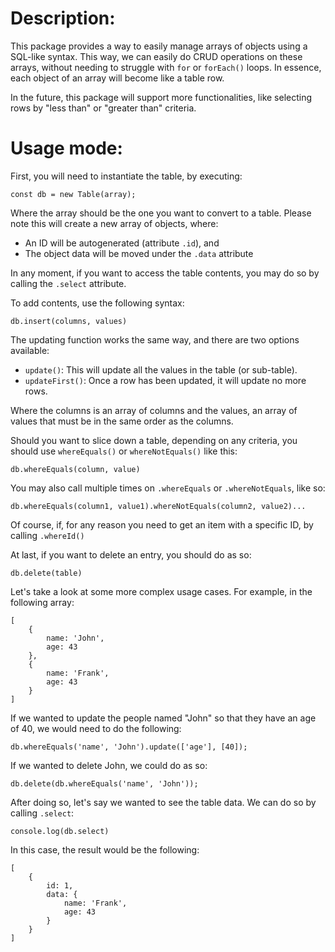 # Description:

This package provides a way to easily manage arrays of objects using a SQL-like syntax. This way, we can easily do CRUD operations on these arrays, without needing to struggle with `for` or `forEach()` loops. In essence, each object of an array will become like a table row.

In the future, this package will support more functionalities, like selecting rows by "less than" or "greater than" criteria.

# Usage mode:

First, you will need to instantiate the table, by executing:

```{js}
const db = new Table(array);
```

Where the array should be the one you want to convert to a table. Please note this will create a new array of objects, where:

- An ID will be autogenerated (attribute `.id`), and
- The object data will be moved under the `.data` attribute

In any moment, if you want to access the table contents, you may do so by calling the `.select` attribute.

To add contents, use the following syntax:

```{js}
db.insert(columns, values)
```

The updating function works the same way, and there are two options available:

- `update()`: This will update all the values in the table (or sub-table).
- `updateFirst()`: Once a row has been updated, it will update no more rows.

Where the columns is an array of columns and the values, an array of values that must be in the same order as the columns.

Should you want to slice down a table, depending on any criteria, you should use `whereEquals()` or `whereNotEquals()` like this:

```{js}
db.whereEquals(column, value)
```

You may also call multiple times on `.whereEquals` or `.whereNotEquals`, like so:

```{js}
db.whereEquals(column1, value1).whereNotEquals(column2, value2)...
```

Of course, if, for any reason you need to get an item with a specific ID, by calling `.whereId()`

At last, if you want to delete an entry, you should do as so:

```{js}
db.delete(table)
```

Let's take a look at some more complex usage cases. For example, in the following array:

```{js}
[
    {
        name: 'John',
        age: 43
    },
    {
        name: 'Frank',
        age: 43
    }
]
```

If we wanted to update the people named "John" so that they have an age of 40, we would need to do the following:

```{js}
db.whereEquals('name', 'John').update(['age'], [40]);
```

If we wanted to delete John, we could do as so:

```{js}
db.delete(db.whereEquals('name', 'John'));
```

After doing so, let's say we wanted to see the table data. We can do so by calling `.select`:

```{js}
console.log(db.select)
```

In this case, the result would be the following:

```{js}
[
    {
        id: 1,
        data: {
            name: 'Frank',
            age: 43
        }
    }
]
```
